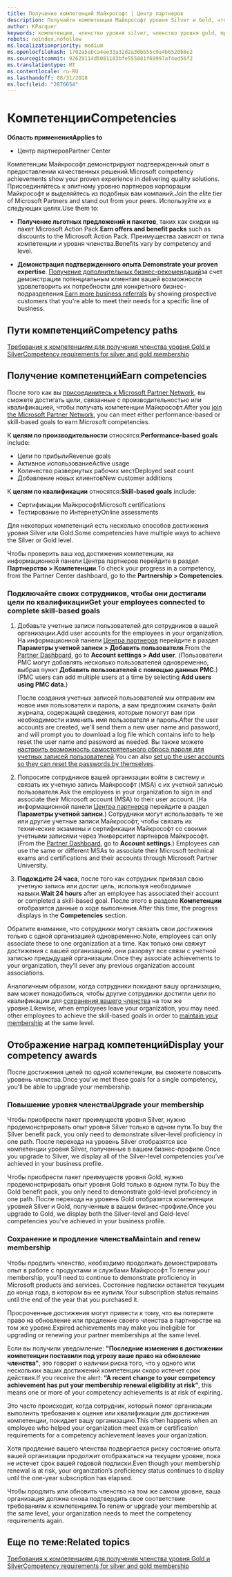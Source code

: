 ```yaml
---
title: Получение компетенций Майкрософт | Центр партнеров
description: Получайте компетенции Майкрософт уровня Silver и Gold, чтобы продемонстрировать свой подтвержденный опыт в предоставлении качественных решений в специализированной зоне бизнеса
author: KPacquer
keywords: компетенции, членство уровня silver, членство уровня gold, mpn, MAPS, опыт, преимущества, показатели производительности, целевые навыки
robots: noindex,nofollow
ms.localizationpriority: medium
ms.openlocfilehash: 1702a5ebca4ee33a32d2a30bb55c9a4b6520b8e2
ms.sourcegitcommit: 92629114d5081103bfe555081f69997af4ed56f2
ms.translationtype: MT
ms.contentlocale: ru-RU
ms.lasthandoff: 08/31/2018
ms.locfileid: "2876654"
---
```

<!--
•   FWLink https://go.microsoft.com/fwlink/?linkid=851080 : top of page
•   FWLink https://go.microsoft.com/fwlink/?linkid=851281: top of page (duplicate)
•   FWLink https://go.microsoft.com/fwlink/?linkid=851079: Competencies (#attainment_paths)
•   FWLink https://go.microsoft.com/fwlink/?linkid=851081: Maintain and renew membership (#maintain_membership)
•   FWLink https://go.microsoft.com/fwlink/?linkid=851082: Get your employees connected to complete skill-based goals (#associating_achievements)
•   FWLink https://go.microsoft.com/fwlink/?linkid=851083 : Achievement overrides (#achievement_override)
•   FWLink: https://go.microsoft.com/fwlink/?linkid=851236: UI link, goes to the place where you import new users. Temporarily points to the Partner Center homepage.
•   FWLink: https://go.microsoft.com/fwlink/?linkid=851607 :Will go to the docs page for Silver/Gold competency achievements. Currently goes to https://partnercenter.microsoft.com/partner/cloud-solution-provider 

 -->

# <a name="competencies"></a><span data-ttu-id="2d793-104">Компетенции</span><span class="sxs-lookup"><span data-stu-id="2d793-104">Competencies</span></span>

**<span data-ttu-id="2d793-105">Область применения</span><span class="sxs-lookup"><span data-stu-id="2d793-105">Applies to</span></span>**
-  <span data-ttu-id="2d793-106">Центр партнеров</span><span class="sxs-lookup"><span data-stu-id="2d793-106">Partner Center</span></span>

<span data-ttu-id="2d793-107">Компетенции Майкрософт демонстрируют подтвержденный опыт в предоставлении качественных решений.</span><span class="sxs-lookup"><span data-stu-id="2d793-107">Microsoft competency achievements show your proven experience in delivering quality solutions.</span></span> <span data-ttu-id="2d793-108">Присоединяйтесь к элитному уровню партнеров корпорации Майкрософт и выделяйтесь из подобных вам компаний.</span><span class="sxs-lookup"><span data-stu-id="2d793-108">Join the elite tier of Microsoft Partners and stand out from your peers.</span></span> <span data-ttu-id="2d793-109">Используйте их в следующих целях.</span><span class="sxs-lookup"><span data-stu-id="2d793-109">Use them to:</span></span> 

*  <span data-ttu-id="2d793-110">**Получение льготных предложений и пакетов**, таких как скидки на пакет Microsoft Action Pack.</span><span class="sxs-lookup"><span data-stu-id="2d793-110">**Earn offers and benefit packs** such as discounts to the Microsoft Action Pack.</span></span> <span data-ttu-id="2d793-111">Преимущества зависят от типа компетенции и уровня членства.</span><span class="sxs-lookup"><span data-stu-id="2d793-111">Benefits vary by competency and level.</span></span> 

*  <span data-ttu-id="2d793-112">**Демонстрация подтвержденного опыта**.</span><span class="sxs-lookup"><span data-stu-id="2d793-112">**Demonstrate your proven expertise**.</span></span> <span data-ttu-id="2d793-113">[Получение дополнительных бизнес-рекомендаций](referrals.md)за счет демонстрации потенциальным клиентам вашей возможности удовлетворить их потребности для конкретного бизнес-подразделения.</span><span class="sxs-lookup"><span data-stu-id="2d793-113">[Earn more business referrals](referrals.md) by showing prospective customers that you're able to meet their needs for a specific line of business.</span></span>

## <a href="" id="attainment_paths"></a> <span data-ttu-id="2d793-114">Пути компетенций</span><span class="sxs-lookup"><span data-stu-id="2d793-114">Competency paths</span></span>

[<span data-ttu-id="2d793-115">Требования к компетенциям для получения членства уровня Gold и Silver</span><span class="sxs-lookup"><span data-stu-id="2d793-115">Competency requirements for silver and gold membership</span></span>](learn-about-competencies.md)

## <a name="earn-competencies"></a><span data-ttu-id="2d793-116">Получение компетенций</span><span class="sxs-lookup"><span data-stu-id="2d793-116">Earn competencies</span></span>

<span data-ttu-id="2d793-117">После того как вы [присоединитесь к Microsoft Partner Network](mpn-overview.md), вы сможете достигать цели, связанные с производительностью или квалификацией, чтобы получать компетенции Майкрософт.</span><span class="sxs-lookup"><span data-stu-id="2d793-117">After you [join the Microsoft Partner Network](mpn-overview.md), you can meet either performance-based or skill-based goals to earn Microsoft competencies.</span></span> 

<span data-ttu-id="2d793-118">К **целям по производительности** относятся:</span><span class="sxs-lookup"><span data-stu-id="2d793-118">**Performance-based goals** include:</span></span> 
* <span data-ttu-id="2d793-119">Цели по прибыли</span><span class="sxs-lookup"><span data-stu-id="2d793-119">Revenue goals</span></span>
* <span data-ttu-id="2d793-120">Активное использование</span><span class="sxs-lookup"><span data-stu-id="2d793-120">Active usage</span></span>
* <span data-ttu-id="2d793-121">Количество развернутых рабочих мест</span><span class="sxs-lookup"><span data-stu-id="2d793-121">Deployed seat count</span></span>
* <span data-ttu-id="2d793-122">Добавление новых клиентов</span><span class="sxs-lookup"><span data-stu-id="2d793-122">New customer additions</span></span>

<span data-ttu-id="2d793-123">К **целям по квалификации** относятся:</span><span class="sxs-lookup"><span data-stu-id="2d793-123">**Skill-based goals** include:</span></span> 
* <span data-ttu-id="2d793-124">Сертификации Майкрософт</span><span class="sxs-lookup"><span data-stu-id="2d793-124">Microsoft certifications</span></span>
* <span data-ttu-id="2d793-125">Тестирование по Интернету</span><span class="sxs-lookup"><span data-stu-id="2d793-125">Online assessments</span></span> 

<span data-ttu-id="2d793-126">Для некоторых компетенций есть несколько способов достижения уровня Silver или Gold.</span><span class="sxs-lookup"><span data-stu-id="2d793-126">Some competencies have multiple ways to achieve the Silver or Gold level.</span></span>

<span data-ttu-id="2d793-127">Чтобы проверить ваш ход достижения компетенции, на информационной панели Центра партнеров перейдите в раздел **Партнерство > Компетенции**.</span><span class="sxs-lookup"><span data-stu-id="2d793-127">To check your progress in a competency, from the Partner Center dashboard, go to the **Partnership > Competencies**.</span></span> 

### <a href="" id="associating_achievements"></a><span data-ttu-id="2d793-128">Подключайте своих сотрудников, чтобы они достигали цели по квалификации</span><span class="sxs-lookup"><span data-stu-id="2d793-128">Get your employees connected to complete skill-based goals</span></span>

1.  <span data-ttu-id="2d793-129">Добавьте учетные записи пользователей для сотрудников в вашей организации.</span><span class="sxs-lookup"><span data-stu-id="2d793-129">Add user accounts for the employees in your organization.</span></span> <span data-ttu-id="2d793-130">На информационной панели [Центра партнеров](http://partnercenter.microsoft.com) перейдите в раздел **Параметры учетной записи > Добавить пользователя**.</span><span class="sxs-lookup"><span data-stu-id="2d793-130">From the [Partner Dashboard](http://partnercenter.microsoft.com), go to **Account settings > Add user**.</span></span> <span data-ttu-id="2d793-131">(Пользователи PMC могут добавлять несколько пользователей одновременно, выбрав пункт **Добавить пользователей с помощью данных PMC**.)</span><span class="sxs-lookup"><span data-stu-id="2d793-131">(PMC users can add multiple users at a time by selecting **Add users using PMC data**.)</span></span>

    <span data-ttu-id="2d793-132">После создания учетных записей пользователей мы отправим им новое имя пользователя и пароль, а вам предложим скачать файл журнала, содержащий сведения, которые помогут вам при необходимости изменить имя пользователя и пароль.</span><span class="sxs-lookup"><span data-stu-id="2d793-132">After the user accounts are created, we'll send them a new user name and password, and will prompt you to download a log file which contains info to help reset the user name and password as needed.</span></span> <span data-ttu-id="2d793-133">Вы также можете [настроить возможность самостоятельного сброса пароля для учетных записей пользователей](https://docs.microsoft.com/en-us/azure/active-directory/active-directory-passwords-getting-started).</span><span class="sxs-lookup"><span data-stu-id="2d793-133">You can also [set up the user accounts so they can reset the passwords by themselves](https://docs.microsoft.com/en-us/azure/active-directory/active-directory-passwords-getting-started).</span></span>

2. <span data-ttu-id="2d793-134">Попросите сотрудников вашей организации войти в систему и связать их учетную запись Майкрософт (MSA) с их учетной записью пользователя.</span><span class="sxs-lookup"><span data-stu-id="2d793-134">Ask the employees in your organization to sign in and associate their Microsoft account (MSA) to their user account.</span></span> <span data-ttu-id="2d793-135">(На информационной панели [Центра партнеров](http://partnercenter.microsoft.com) перейдите в раздел **Параметры учетной записи**.) Сотрудники могут использовать те же или другие учетные записи Майкрософт, чтобы связать их технические экзамены и сертификации Майкрософт со своими учетными записями через Университет партнеров Майкрософт.</span><span class="sxs-lookup"><span data-stu-id="2d793-135">(From the [Partner Dashboard](http://partnercenter.microsoft.com), go to **Account settings**.) Employees can use the same or different MSAs to associate their Microsoft technical exams and certifications and their accounts through Microsoft Partner University.</span></span>

3.  <span data-ttu-id="2d793-136">**Подождите 24 часа**, после того как сотрудник привязал свою учетную запись или достиг цель, используя необходимые навыки.</span><span class="sxs-lookup"><span data-stu-id="2d793-136">**Wait 24 hours** after an employee has associated their account or completed a skill-based goal.</span></span> <span data-ttu-id="2d793-137">После этого в разделе **Компетенции** отобразятся данные о ходе выполнения.</span><span class="sxs-lookup"><span data-stu-id="2d793-137">After this time, the progress displays in the **Competencies** section.</span></span>

<span data-ttu-id="2d793-138">Обратите внимание, что сотрудники могут связать свои достижения только с одной организацией одновременно.</span><span class="sxs-lookup"><span data-stu-id="2d793-138">Note, employees can only associate these to one organization at a time.</span></span> <span data-ttu-id="2d793-139">Как только они свяжут достижения с вашей организацией, они разорвут все связи с учетной записью предыдущей организации.</span><span class="sxs-lookup"><span data-stu-id="2d793-139">Once they associate achievements to your organization, they’ll sever any previous organization account associations.</span></span>

<span data-ttu-id="2d793-140">Аналогичным образом, когда сотрудники покидают вашу организацию, вам может понадобиться, чтобы другие сотрудники достигли цели по квалификации для [сохранения вашего членства](#maintaining_membership) на том же уровне.</span><span class="sxs-lookup"><span data-stu-id="2d793-140">Likewise, when employees leave your organization, you may need other employees to achieve the skill-based goals in order to [maintain your membership](#maintaining_membership) at the same level.</span></span>

## <a name="display-your-competency-awards"></a><span data-ttu-id="2d793-141">Отображение наград компетенций</span><span class="sxs-lookup"><span data-stu-id="2d793-141">Display your competency awards</span></span>

<span data-ttu-id="2d793-142">После достижения целей по одной компетенции, вы сможете повысить уровень членства.</span><span class="sxs-lookup"><span data-stu-id="2d793-142">Once you've met these goals for a single competency, you'll be able to upgrade your membership.</span></span>

### <a name="upgrade-your-membership"></a><span data-ttu-id="2d793-143">Повышение уровня членства</span><span class="sxs-lookup"><span data-stu-id="2d793-143">Upgrade your membership</span></span>

<span data-ttu-id="2d793-144">Чтобы приобрести пакет преимуществ уровня Silver, нужно продемонстрировать опыт уровня Silver только в одном пути.</span><span class="sxs-lookup"><span data-stu-id="2d793-144">To buy the Silver benefit pack, you only need to demonstrate silver-level proficiency in one path.</span></span> <span data-ttu-id="2d793-145">После перехода на уровень Silver отобразятся все компетенции уровня Silver, полученные в вашем бизнес-профиле.</span><span class="sxs-lookup"><span data-stu-id="2d793-145">Once you upgrade to Silver, we display all of the Silver-level competencies you’ve achieved in your business profile.</span></span> 

<span data-ttu-id="2d793-146">Чтобы приобрести пакет преимуществ уровня Gold, нужно продемонстрировать опыт уровня Gold только в одном пути.</span><span class="sxs-lookup"><span data-stu-id="2d793-146">To buy the Gold benefit pack, you only need to demonstrate gold-level proficiency in one path.</span></span> <span data-ttu-id="2d793-147">После перехода на уровень Gold отобразятся компетенции уровней Silver и Gold, полученные в вашем бизнес-профиле.</span><span class="sxs-lookup"><span data-stu-id="2d793-147">Once you upgrade to Gold, we display both the Silver-level and Gold-level competencies you’ve achieved in your business profile.</span></span> 

### <a href="" id="maintain_membership"></a> <span data-ttu-id="2d793-148">Сохранение и продление членства</span><span class="sxs-lookup"><span data-stu-id="2d793-148">Maintain and renew membership</span></span>

<span data-ttu-id="2d793-149">Чтобы продлить членство, необходимо продолжать демонстрировать опыт в работе с продуктами и службами Майкрософт.</span><span class="sxs-lookup"><span data-stu-id="2d793-149">To renew your membership, you’ll need to continue to demonstrate proficiency in Microsoft products and services.</span></span> <span data-ttu-id="2d793-150">Состояние подписки останется текущим до конца года, в котором вы ее купили.</span><span class="sxs-lookup"><span data-stu-id="2d793-150">Your subscription status remains until the end of the year that you purchased it.</span></span>

<span data-ttu-id="2d793-151">Просроченные достижения могут привести к тому, что вы потеряете право на обновление или продление своего членства в партнерстве на том же уровне.</span><span class="sxs-lookup"><span data-stu-id="2d793-151">Expired achievements may make you ineligible for upgrading or renewing your partner memberships at the same level.</span></span> 

<span data-ttu-id="2d793-152">Если вы получили уведомление: **"Последние изменения в достижении компетенции поставили под угрозу ваше право на обновление членства"**, это говорит о наличии риска того, что у одного или нескольких ваших достижений компетенции скоро истечет срок действия.</span><span class="sxs-lookup"><span data-stu-id="2d793-152">If you receive the alert: **“A recent change to your competency achievement has put your membership renewal eligibility at risk”**, this means one or more of your competency achievements is at risk of expiring.</span></span> 

<span data-ttu-id="2d793-153">Это часто происходит, когда сотрудник, который помог организации выполнить требования к оценке или квалификации для достижения компетенции, покидает вашу организацию.</span><span class="sxs-lookup"><span data-stu-id="2d793-153">This often happens when an employee who helped your organization meet exam or certification requirements for a competency achievement leaves your organization.</span></span> 

<span data-ttu-id="2d793-154">Хотя продление вашего членства подвергается риску состояние опыта вашей организации продолжит отображаться на текущем уровне, пока не истечет срок вашей годовой подписки.</span><span class="sxs-lookup"><span data-stu-id="2d793-154">Even though your membership renewal is at risk, your organization’s proficiency status continues to display until the one-year subscription has elapsed.</span></span>

<span data-ttu-id="2d793-155">Чтобы продлить или обновить членство на том же самом уровне, ваша организация должна снова подтвердить свое соответствие требованиям к компетенциям.</span><span class="sxs-lookup"><span data-stu-id="2d793-155">To renew or upgrade your membership at the same level, your organization needs to meet the competency requirements again.</span></span>

## <a name="related-topics"></a><span data-ttu-id="2d793-156">Еще по теме:</span><span class="sxs-lookup"><span data-stu-id="2d793-156">Related topics</span></span>

[<span data-ttu-id="2d793-157">Требования к компетенциям для получения членства уровня Gold и Silver</span><span class="sxs-lookup"><span data-stu-id="2d793-157">Competency requirements for silver and gold membership</span></span>](learn-about-competencies.md)